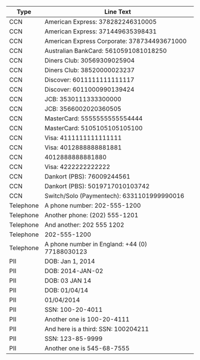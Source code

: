 Type | Line Text
--- | ---
CCN | American Express: 378282246310005
CCN | American Express: 371449635398431
CCN | American Express Corporate: 378734493671000
CCN | Australian BankCard: 5610591081018250
CCN | Diners Club: 30569309025904
CCN | Diners Club: 38520000023237
CCN | Discover: 6011111111111117
CCN | Discover: 6011000990139424
CCN | JCB: 3530111333300000
CCN | JCB: 3566002020360505
CCN | MasterCard: 5555555555554444
CCN | MasterCard: 5105105105105100
CCN | Visa: 4111111111111111
CCN | Visa: 4012888888881881
CCN | 4012888888881880
CCN | Visa: 4222222222222
CCN | Dankort (PBS): 76009244561
CCN | Dankort (PBS): 5019717010103742
CCN | Switch/Solo (Paymentech): 6331101999990016
Telephone | A phone number: 202-555-1200
Telephone | Another phone: (202) 555-1201
Telephone | And another: 202 555 1202
Telephone | 202-555-1200
Telephone | A phone number in England: +44 (0) 77188030123
PII | DOB: Jan 1, 2014
PII | DOB: 2014-JAN-02
PII | DOB: 03 JAN 14
PII | DOB: 01/04/14
PII | 01/04/2014
PII | SSN: 100-20-4011
PII | Another one is 100-20-4111
PII | And here is a third: SSN: 100204211
PII | SSN: 123-85-9999
PII | Another one is 545-68-7555